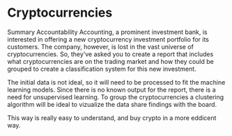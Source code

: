 # Cryptocurrencies

Summary 
Accountability Accounting, a prominent investment bank, is interested in offering a new cryptocurrency investment portfolio for its customers. The company, however, is lost in the vast universe of cryptocurrencies. So, they’ve asked you to create a report that includes what cryptocurrencies are on the trading market and how they could be grouped to create a classification system for this new investment.

The initial data is not ideal, so it will need to be processed to fit the machine learning models. Since there is no known output for the report, there is a need for unsupervised learning. To group the cryptocurrencies a clustering algorithm will be ideal to vizualize the data share findings with the board.

This way is really easy to understand, and buy crypto in a more eddicent way.
